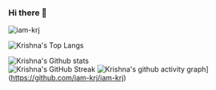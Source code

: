 ### Hi there 👋
<p align="left"> <img src="https://komarev.com/ghpvc/?username=iam-krj&label=Profile%20views&color=0e75b6&style=flat" alt="iam-krj" /> </p>

![Krishna's Top Langs](https://github-readme-stats.vercel.app/api/top-langs/?username=iam-krj&theme=jolly)

![Krishna's Github stats](https://github-readme-stats.vercel.app/api?username=iam-krj&theme=jolly&show_icons=true)  
![Krishna's GitHub Streak](https://github-readme-streak-stats.herokuapp.com/?user=iam-krj&theme=jolly&show_icons=true)
![Krishna's github activity graph](https://activity-graph.herokuapp.com/graph?username=iam-krj&theme=xcode)](https://github.com/iam-krj/iam-krj)


<!--
**iam-krj/iam-krj** is a ✨ _special_ ✨ repository because its `README.md` (this file) appears on your GitHub profile.



Here are some ideas to get you started:

- 🔭 I’m currently working on ...
- 🌱 I’m currently learning ...
- 👯 I’m looking to collaborate on ...
- 🤔 I’m looking for help with ...
- 💬 Ask me about ...
- 📫 How to reach me: ...
- 😄 Pronouns: ...
- ⚡ Fun fact: ...
-->


<!-- ![GitHub Activity Graph](https://activity-graph.herokuapp.com/graph?username=DivyamPal) -->
